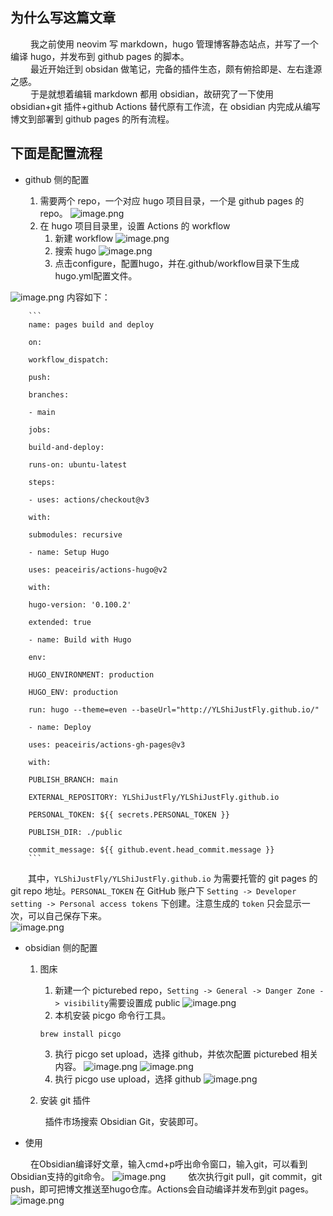 
## 为什么写这篇文章
&emsp;&emsp;&nbsp;我之前使用 neovim 写 markdown，hugo 管理博客静态站点，并写了一个编译 hugo，并发布到 github pages 的脚本。   
&emsp;&emsp;&nbsp;最近开始迁到 obsidan 做笔记，完备的插件生态，颇有俯拾即是、左右逢源之感。  
&emsp;&emsp;&nbsp;于是就想着编辑 markdown 都用 obsidian，故研究了一下使用 obsidian+git 插件+github Actions 替代原有工作流，在 obsidian 内完成从编写博文到部署到 github pages 的所有流程。  
   
   
## 下面是配置流程

- github 侧的配置

	1. 需要两个 repo，一个对应 hugo 项目目录，一个是 github pages 的 repo。
![image.png](https://raw.githubusercontent.com/YLShiJustFly/picturebed/main/images/20230302104302.png)
	2. 在 hugo 项目目录里，设置 Actions 的 workflow
		1. 新建 workflow
![image.png](https://raw.githubusercontent.com/YLShiJustFly/picturebed/main/images/20230302104620.png)
		2. 搜索 hugo
![image.png](https://raw.githubusercontent.com/YLShiJustFly/picturebed/main/images/20230302104929.png)
		3. 点击configure，配置hugo，并在.github/workflow目录下生成hugo.yml配置文件。

![image.png](https://raw.githubusercontent.com/YLShiJustFly/picturebed/main/images/20230302105105.png)
        内容如下：

        ```
        name: pages build and deploy
        
        on:
        
        workflow_dispatch:
        
        push:
        
        branches:
        
        - main
        
        jobs:
        
        build-and-deploy:
        
        runs-on: ubuntu-latest
        
        steps:
        
        - uses: actions/checkout@v3
        
        with:
        
        submodules: recursive
        
        - name: Setup Hugo
        
        uses: peaceiris/actions-hugo@v2
        
        with:
        
        hugo-version: '0.100.2'
        
        extended: true
        
        - name: Build with Hugo
        
        env:
        
        HUGO_ENVIRONMENT: production
        
        HUGO_ENV: production
        
        run: hugo --theme=even --baseUrl="http://YLShiJustFly.github.io/"
        
        - name: Deploy
        
        uses: peaceiris/actions-gh-pages@v3
        
        with:
        
        PUBLISH_BRANCH: main
        
        EXTERNAL_REPOSITORY: YLShiJustFly/YLShiJustFly.github.io
        
        PERSONAL_TOKEN: ${{ secrets.PERSONAL_TOKEN }}
        
        PUBLISH_DIR: ./public
        
        commit_message: ${{ github.event.head_commit.message }}
        ```
        
&emsp;&emsp;其中，`YLShiJustFly/YLShiJustFly.github.io` 为需要托管的 git pages 的 git repo 地址。`PERSONAL_TOKEN` 在 GitHub 账户下 `Setting -> Developer setting -> Personal access tokens` 下创建。注意生成的 `token` 只会显示一次，可以自己保存下来。  
![image.png](https://raw.githubusercontent.com/YLShiJustFly/picturebed/main/images/20230302110308.png)

- obsidian 侧的配置

	1. 图床
		1. 新建一个 picturebed repo，`Setting -> General -> Danger Zone -> visibility`需要设置成 public
         ![image.png](https://raw.githubusercontent.com/YLShiJustFly/picturebed/main/images/20230302110859.png)
		2. 本机安装 picgo 命令行工具。
        ```
        brew install picgo
        ```
		3. 执行 picgo set upload，选择 github，并依次配置 picturebed 相关内容。
      ![image.png](https://raw.githubusercontent.com/YLShiJustFly/picturebed/main/images/20230302111159.png)
      ![image.png](https://raw.githubusercontent.com/YLShiJustFly/picturebed/main/images/20230302111938.png)
		4. 执行 picgo use upload，选择 github
      ![image.png](https://raw.githubusercontent.com/YLShiJustFly/picturebed/main/images/20230302112801.png)

	2. 安装 git 插件
       
   &emsp;&emsp;&nbsp;插件市场搜索 Obsidian Git，安装即可。

- 使用
   
&emsp;&emsp;&nbsp;在Obsidian编译好文章，输入cmd+p呼出命令窗口，输入git，可以看到Obsidian支持的git命令。
![image.png](https://raw.githubusercontent.com/YLShiJustFly/picturebed/main/images/20230302113431.png)
&emsp;&emsp;&nbsp;依次执行git pull，git commit，git push，即可把博文推送至hugo仓库。Actions会自动编译并发布到git pages。
![image.png](https://raw.githubusercontent.com/YLShiJustFly/picturebed/main/images/20230302113750.png)
